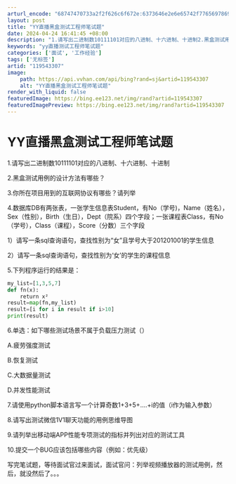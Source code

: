 ```yaml
---
arturl_encode: "68747470733a2f2f626c6f672e:6373646e2e6e65742f77656978696e5f33373938363833392f:61727469636c652f64657461696c732f313139353433333037"
layout: post
title: "YY直播黑盒测试工程师笔试题"
date: 2024-04-24 16:41:45 +08:00
description: "1.请写出二进制数10111101对应的八进制、十六进制、十进制2.黑盒测试用例的设计方法有哪些？3"
keywords: "yy直播测试工程师笔试题"
categories: ['面试', '工作经验']
tags: ['无标签']
artid: "119543307"
image:
    path: https://api.vvhan.com/api/bing?rand=sj&artid=119543307
    alt: "YY直播黑盒测试工程师笔试题"
render_with_liquid: false
featuredImage: https://bing.ee123.net/img/rand?artid=119543307
featuredImagePreview: https://bing.ee123.net/img/rand?artid=119543307
---
```


# YY直播黑盒测试工程师笔试题

1.请写出二进制数10111101对应的八进制、十六进制、十进制

2.黑盒测试用例的设计方法有哪些？

3.你所在项目用到的互联网协议有哪些？请列举

4.数据库DB有两张表，一张学生信息表Student，有No（学号)，Name（姓名），Sex（性别），Birth（生日），Dept（院系）四个字段；一张课程表Class，有No（学号），Class（课程），Score（分数）三个字段

1）请写一条sql查询语句，查找性别为“女”且学号大于201201001的学生信息

2）请写一条sql查询语句，查找性别为‘女’的学生的课程信息

5.下列程序运行的结果是：

```python
my_list=[1,3,5,7]
def fn(x):
    return x²
result=map(fn,my_list)
result=[i for i in result if i>10]
print(result)
```

6.单选：如下哪些测试场景不属于负载压力测试（）

A.疲劳强度测试

B.恢复测试

C.大数据量测试

D.并发性能测试

7.请使用python脚本语言写一个计算奇数1+3+5+....+i的值（i作为输入参数）

8.请写出测试微信1V1聊天功能的用例思维导图

9.请列举出移动端APP性能专项测试的指标并列出对应的测试工具

10.提交一个BUG应该包括哪些内容（例如：优先级）

写完笔试题，等待面试官过来面试，面试官问：列举视频播放器的测试用例，然后，就没然后了。。。